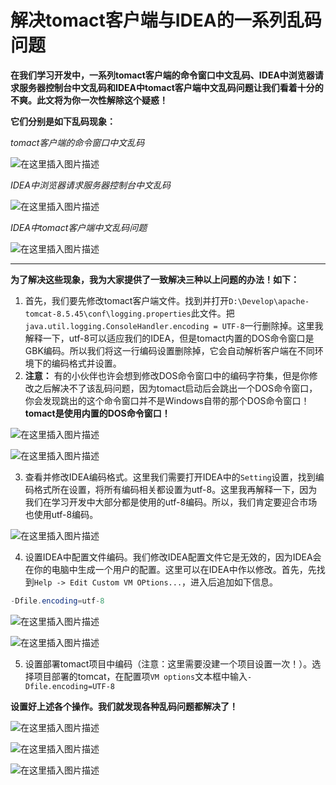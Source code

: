 # 解决tomact客户端与IDEA的一系列乱码问题



**在我们学习开发中，一系列tomact客户端的命令窗口中文乱码、IDEA中浏览器请求服务器控制台中文乱码和IDEA中tomact客户端中文乱码问题让我们看着十分的不爽。此文将为你一次性解除这个疑惑！**



**它们分别是如下乱码现象：** 

*tomact客户端的命令窗口中文乱码*

![在这里插入图片描述](https://gitee.com/Ziphtracks/Figurebed/raw/master/img/20200530113133.png)

*IDEA中浏览器请求服务器控制台中文乱码*

![在这里插入图片描述](https://gitee.com/Ziphtracks/Figurebed/raw/master/img/20200530113151.png)

*IDEA中tomact客户端中文乱码问题*

![在这里插入图片描述](https://gitee.com/Ziphtracks/Figurebed/raw/master/img/20200530113208.png)



------



**为了解决这些现象，我为大家提供了一致解决三种以上问题的办法！如下：** 

1. 首先，我们要先修改tomact客户端文件。找到并打开`D:\Develop\apache-tomcat-8.5.45\conf\logging.properties`此文件。把`java.util.logging.ConsoleHandler.encoding = UTF-8`一行删除掉。这里我解释一下，utf-8可以适应我们的IDEA，但是tomact内置的DOS命令窗口是GBK编码。所以我们将这一行编码设置删除掉，它会自动解析客户端在不同环境下的编码格式并设置。
2. **注意：** 有的小伙伴也许会想到修改DOS命令窗口中的编码字符集，但是你修改之后解决不了该乱码问题，因为tomact启动后会跳出一个DOS命令窗口，你会发现跳出的这个命令窗口并不是Windows自带的那个DOS命令窗口！**tomact是使用内置的DOS命令窗口！**

![在这里插入图片描述](https://gitee.com/Ziphtracks/Figurebed/raw/master/img/20200530114117.png)

![在这里插入图片描述](https://gitee.com/Ziphtracks/Figurebed/raw/master/img/20200530114136.png)

3. 查看并修改IDEA编码格式。这里我们需要打开IDEA中的`Setting`设置，找到编码格式所在设置，将所有编码相关都设置为utf-8。这里我再解释一下，因为我们在学习开发中大部分都是使用的utf-8编码。所以，我们肯定要迎合市场也使用utf-8编码。

![在这里插入图片描述](https://gitee.com/Ziphtracks/Figurebed/raw/master/img/20200530114415.png)

4. 设置IDEA中配置文件编码。我们修改IDEA配置文件它是无效的，因为IDEA会在你的电脑中生成一个用户的配置。这里可以在IDEA中作以修改。首先，先找到`Help -> Edit Custom VM OPtions...`，进入后追加如下信息。

```java
-Dfile.encoding=utf-8
```

![在这里插入图片描述](https://gitee.com/Ziphtracks/Figurebed/raw/master/img/20200530121312.png)

![在这里插入图片描述](https://gitee.com/Ziphtracks/Figurebed/raw/master/img/20200530121427.png)

5. 设置部署tomact项目中编码（注意：这里需要没建一个项目设置一次！）。选择项目部署的tomcat，在配置项`VM options`文本框中输入`-Dfile.encoding=UTF-8`



**设置好上述各个操作。我们就发现各种乱码问题都解决了！** 

![在这里插入图片描述](https://gitee.com/Ziphtracks/Figurebed/raw/master/img/20200530121746.png)

![在这里插入图片描述](https://gitee.com/Ziphtracks/Figurebed/raw/master/img/20200530121759.png)

![在这里插入图片描述](https://gitee.com/Ziphtracks/Figurebed/raw/master/img/20200530121811.png)